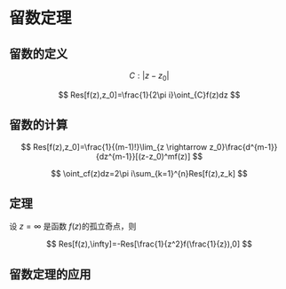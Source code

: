 # 留数定理

## 留数的定义

$$
C:|z-z_0|
$$

$$
Res[f(z),z_0]=\frac{1}{2\pi i}\oint_{C}f(z)dz
$$

## 留数的计算

$$
Res[f(z),z_0]=\frac{1}{(m-1)!}\lim_{z \rightarrow z_0}\frac{d^{m-1}}{dz^{m-1}}[(z-z_0)^mf(z)]
$$


$$
\oint_cf(z)dz=2\pi i\sum_{k=1}^{n}Res[f(z),z_k]
$$



## 定理

设 $z=\infty$ 是函数 $f(z)$的孤立奇点，则

$$
Res[f(z),\infty]=-Res[\frac{1}{z^2}f(\frac{1}{z}),0]
$$



## 留数定理的应用